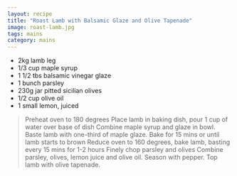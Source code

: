 ```yaml
---
layout: recipe
title: "Roast Lamb with Balsamic Glaze and Olive Tapenade"
image: roast-lamb.jpg
tags: mains
category: mains
---
```


* 2kg lamb leg
* 1/3 cup maple syrup
* 1 1/2 tbs balsamic vinegar glaze
* 1 bunch parsley
* 230g jar pitted sicilian olives
* 1/2 cup olive oil
* 1 small lemon, juiced

> Preheat oven to 180 degrees
> Place lamb in baking dish, pour 1 cup of water over base of dish
> Combine maple syrup and glaze in bowl. 
> Baste lamb with one-third of maple glaze. 
> Bake for 15 mins or until lamb starts to brown
> Reduce oven to 160 degrees, bake lamb, basting every 15 mins for 1-2 hours
> Finely chop parsley and olives
> Combine parsley, olives, lemon juice and olive oil. Season with pepper. 
> Top lamb with olive tapenade. 


